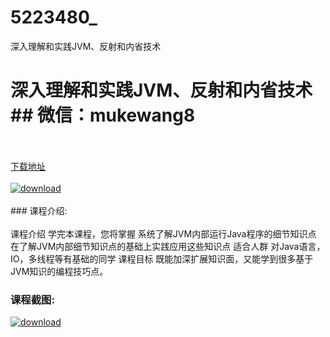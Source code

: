# 5223480_
深入理解和实践JVM、反射和内省技术
# 深入理解和实践JVM、反射和内省技术## 微信：mukewang8
<br/></br>[下载地址](http://www.36tz.cn/article/5223480 "下载地址")
<br/></br>[![download](http://36tz.cn/muke_img/2022_03_1-111.png "下载地址")](http://www.36tz.cn/article/5223480 "下载地址")
<br/></br>### 课程介绍:<br/></br>课程介绍
学完本课程，您将掌握
系统了解JVM内部运行Java程序的细节知识点
在了解JVM内部细节知识点的基础上实践应用这些知识点
适合人群
对Java语言，IO，多线程等有基础的同学
课程目标
既能加深扩展知识面，又能学到很多基于JVM知识的编程技巧点。

### 课程截图:
[![download](http://36tz.cn/muke_img/2021_12_2-3.png "下载地址")](http://www.36tz.cn/article/5223480 "下载地址")
